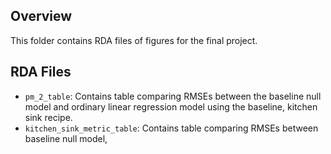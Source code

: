 ## Overview

This folder contains RDA files of figures for the final project.

## RDA Files
- `pm_2_table`: Contains table comparing RMSEs between the baseline null model and ordinary linear regression model using the baseline, kitchen sink recipe.
- `kitchen_sink_metric_table`: Contains table comparing RMSEs between baseline null model, 
